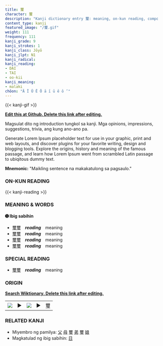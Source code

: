 ```yaml
---
title: 璽
character: 璽
description: "Kanji dictionary entry 璽: meaning, on-kun reading, compounds, origin, related kanji"
content_type: kanji
featured_image: "/璽.gif"
weight: 111
frequency: 111
kanji_grade: 9
kanji_strokes: 1
kanji_class: Jōyō
kanji_jlpt: N1
kanji_radical: 
kanji_reading: 
- DAI
- TAI
- oo-kii
kanji_meaning:
- malaki
chōon: "Ā Ī Ū Ē Ō ā ī ū ē ō ’"
---
```

[//]: # (Don't edit the line below. Kanji animated GIF code is automatically generated.)
{{< kanji-gif >}}

[//]: # (Edit below this line.)

**[Edit this at Github. Delete this link after editing.](https://github.com/tim0g/tim/tree/main/content/kanji/璽/index.md)**

Magsulat dito ng introduction tungkol sa kanji. Mga opinions, impressions, suggestions, trivia, ang kung ano-ano pa.

Generate Lorem Ipsum placeholder text for use in your graphic, print and web layouts, and discover plugins for your favorite writing, design and blogging tools. Explore the origins, history and meaning of the famous passage, and learn how Lorem Ipsum went from scrambled Latin passage to ubiqitous dummy text.
 
**Mnemonic:** "Maikling sentence na makakatulong sa pagsaulo."

### ON-KUN READING

[//]: # (Don't edit the line below. ON-KUN READING code is automatically generated.)
{{< kanji-reading >}}

### MEANING & WORDS

#### ➊ **Ibig sabihin**
  - [璽](../璽)[璽](../璽)　***reading***　meaning
  - [璽](../璽)[璽](../璽)　***reading***　meaning
  - [璽](../璽)[璽](../璽)　***reading***　meaning
  - [璽](../璽)[璽](../璽)　***reading***　meaning

### SPECIAL READING
  - [璽](../璽)[璽](../璽)　***reading***　meaning

### ORIGIN

**[Search Wiktionary. Delete this link after editing.](https://wiktionary.org/wiki/璽)**
<table class="kanji-table"><tr><td>
<img src="60px-璽-bronze.svg.png">
</td><td>▶</td><td>
<img src="60px-璽-oracle.svg.png">
</td><td>▶</td>
<td class="kanji-origin">璽</td>
</tr></table>

### RELATED KANJI
- Miyembro ng pamilya: [父](../父) [母](../母) [璽](../璽) [弟](../弟) [璽](../璽) [娘](../娘)
- Magkatulad ng ibig sabihin: [日](../日)
